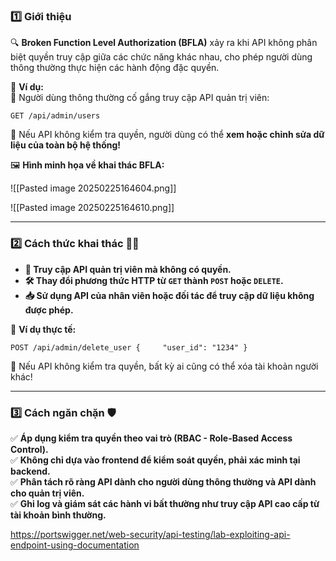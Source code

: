 ### **1️⃣ Giới thiệu**

🔍 **Broken Function Level Authorization (BFLA)** xảy ra khi API không phân biệt quyền truy cập giữa các chức năng khác nhau, cho phép người dùng thông thường thực hiện các hành động đặc quyền.

📌 **Ví dụ:**  
🛑 Người dùng thông thường cố gắng truy cập API quản trị viên:

```http
GET /api/admin/users

```
🚨 Nếu API không kiểm tra quyền, người dùng có thể **xem hoặc chỉnh sửa dữ liệu của toàn bộ hệ thống!**

🖼 **Hình minh họa về khai thác BFLA:**  

![[Pasted image 20250225164604.png]]

![[Pasted image 20250225164610.png]]

---
### **2️⃣ Cách thức khai thác 🕵️‍♂️**

- **🚀 Truy cập API quản trị viên mà không có quyền.**
- **🛠 Thay đổi phương thức HTTP từ `GET` thành `POST` hoặc `DELETE`.**
- **📥 Sử dụng API của nhân viên hoặc đối tác để truy cập dữ liệu không được phép.**

📌 **Ví dụ thực tế:**

```http
POST /api/admin/delete_user {     "user_id": "1234" }
```
🚨 Nếu API không kiểm tra quyền, bất kỳ ai cũng có thể xóa tài khoản người khác!

---
### **3️⃣ Cách ngăn chặn 🛡**

✅ **Áp dụng kiểm tra quyền theo vai trò (RBAC - Role-Based Access Control).**  
✅ **Không chỉ dựa vào frontend để kiểm soát quyền, phải xác minh tại backend.**  
✅ **Phân tách rõ ràng API dành cho người dùng thông thường và API dành cho quản trị viên.**  
✅ **Ghi log và giám sát các hành vi bất thường như truy cập API cao cấp từ tài khoản bình thường.**

https://portswigger.net/web-security/api-testing/lab-exploiting-api-endpoint-using-documentation